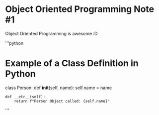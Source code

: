 # Object Oriented Programming Note #1

Object Oriented Programming is awesome :D

'''python

# Example of a Class Definition in Python 
class Person:
    def __init__(self, name):
        self.name = name
        
    def __etr__(self):
        return f"Person Object called: {self.name}"

'''
